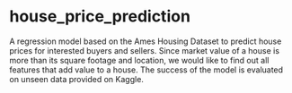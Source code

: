 # house_price_prediction
A regression model based on the Ames Housing Dataset to predict house prices for interested buyers and sellers. Since market value of a house is more than its square footage and location, we would like to find out all features that add value to a house. The success of the model is evaluated on unseen data provided on Kaggle.
